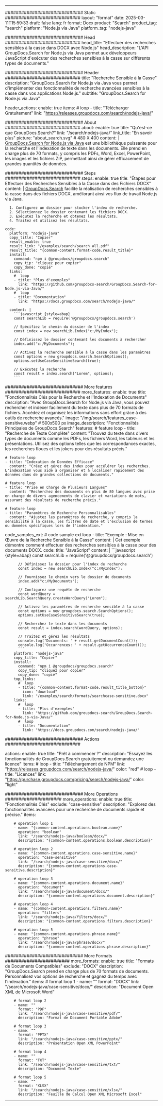
---
############################# Static ############################
layout: "format"
date:  2025-03-11T15:59:33
draft: false
lang: fr
format: Docx
product: "Search"
product_tag: "search"
platform: "Node.js via Java"
platform_tag: "nodejs-java"

############################# Head ############################
head_title: "Effectuer des recherches sensibles à la casse dans DOCX avec Node.js"
head_description: "L'API GroupDocs.Search for Node.js via Java permet aux développeurs JavaScript d'exécuter des recherches sensibles à la casse sur différents types de documents."

############################# Header ############################
title: "Recherche Sensible à la Casse" 
description: "GroupDocs.Search for Node.js via Java vous permet d'implémenter des fonctionnalités de recherche avancées sensibles à la casse dans vos applications Node.js."
subtitle: "GroupDocs.Search for Node.js via Java" 

header_actions:
  enable: true
  items:
    #  loop
    - title: "Télécharger Gratuitement"
      link: "https://releases.groupdocs.com/search/nodejs-java/"
      
############################# About ############################
about:
    enable: true
    title: "Qu'est-ce que GroupDocs.Search?"
    link: "/search/nodejs-java/"
    link_title: "En savoir plus"
    picture: "about_search.svg" # 480 X 400
    content: |
       [GroupDocs.Search for Node.js via Java](/search/nodejs-java/) est une bibliothèque puissante pour la recherche et l'indexation de texte dans les documents. Elle prend en charge plus de 70 formats, y compris les PDFs, Word, Excel, PowerPoint, les images et les fichiers ZIP, permettant ainsi de gérer efficacement de grandes quantités de données.

############################# Steps ############################
steps:
    enable: true
    title: "Étapes pour Effectuer des Recherches Sensibles à la Casse dans des Fichiers DOCX"
    content: |
      [GroupDocs.Search](/search/nodejs-java/) facilite la réalisation de recherches sensibles à la casse dans des fichiers DOCX, améliorant ainsi vos flux de travail Node.js via Java.
      
      1. Configurez un dossier pour stocker l'index de recherche.
      2. Sélectionnez le dossier contenant les fichiers DOCX.
      3. Exécutez la recherche et obtenez les résultats.
      4. Traitez et utilisez les résultats.
   
    code:
      platform: "nodejs-java"
      copy_title: "Copier"
      result_enable: true
      result_link: "/examples/search/search_all.pdf"
      result_title: "{common-content.format-code.result_title}"
      install:
        command: "npm i @groupdocs/groupdocs.search"
        copy_tip: "cliquez pour copier"
        copy_done: "copié"
      links:
        #  loop
        - title: "Plus d'exemples"
          link: "https://github.com/groupdocs-search/GroupDocs.Search-for-Node.js-via-Java/"
        #  loop
        - title: "Documentation"
          link: "https://docs.groupdocs.com/search/nodejs-java/"
          
      content: |
        ```javascript {style=abap}
        const searchLib = require('@groupdocs/groupdocs.search')

        // Spécifiez le chemin du dossier de l'index
        const index = new searchLib.Index("c:/MyIndex");

        // Définissez le dossier contenant les documents à rechercher
        index.add("c:/MyDocuments");

        // Activez la recherche sensible à la casse dans les paramètres
        const options = new groupdocs.search.SearchOptions();
        options.setUseCaseSensitiveSearch(true);

        // Exécutez la recherche
        const result = index.search("Lorem", options);
        ```            

############################# More features ############################
more_features:
  enable: true
  title: "Fonctionnalités Clés pour la Recherche et l'Indexation de Documents"
  description: "Avec GroupDocs.Search for Node.js via Java, vous pouvez rechercher et indexer facilement du texte dans plus de 70 formats de fichiers. Accédez et organisez les informations sans effort grâce à des outils de recherche avancés."
  image: "/img/search/features_case-sensitive.webp" # 500x500 px
  image_description: "Fonctionnalités Principales de GroupDocs.Search"
  features:
    # feature loop
    - title: "Recherche de Texte Complète"
      content: "Trouvez du texte dans divers types de documents comme les PDFs, les fichiers Word, les tableurs et les présentations. Utilisez des options telles que les correspondances exactes, les recherches floues et les jokers pour des résultats précis."

    # feature loop
    - title: "Indexation de Données Efficace"
      content: "Créez et gérez des index pour accélérer les recherches. L'indexation vous aide à organiser et à localiser rapidement des données dans de grandes collections de documents."

    # feature loop
    - title: "Prise en Charge de Plusieurs Langues"
      content: "Recherchez des documents en plus de 80 langues avec prise en charge de divers agencements de clavier et variations de mots, assurant des résultats de recherche précis."

    # feature loop
    - title: "Paramètres de Recherche Personnalisables"
      content: "Ajustez les paramètres de recherche, y compris la sensibilité à la casse, les filtres de date et l'exclusion de termes ou données spécifiques lors de l'indexation."
      
  code_samples_ext:
    # code sample ext loop
    - title: "Exemple : Mise en Œuvre de la Recherche Sensible à la Casse"
      content: |
        Cet exemple démontre comment effectuer des recherches sensibles à la casse pour des documents DOCX.
      code:
        title: "JavaScript"
        content: |
          ```javascript {style=abap}
          const searchLib = require('@groupdocs/groupdocs.search')
          
          // Définissez le dossier pour l'index de recherche
          const index = new searchLib.Index("c:/MyIndex");
              
          // Fournissez le chemin vers le dossier de documents
          index.add("c:/MyDocuments");

          // Configurez une requête de recherche
          const wordQuery = searchLib.SearchQuery.createWordQuery("Lorem");

          // Activez les paramètres de recherche sensible à la casse
          const options = new groupdocs.search.SearchOptions();
          options.setUseCaseSensitiveSearch(true);

          // Recherchez le texte dans les documents
          const result = index.search(wordQuery, options);
          
          // Traitez et gérez les résultats
          console.log('Documents: ' + result.getDocumentCount());
          console.log('Occurrences: ' + result.getOccurrenceCount());
          ```
        platform: "nodejs-java"
        copy_title: "Copier"
        install:
          command: "npm i @groupdocs/groupdocs.search"
          copy_tip: "cliquez pour copier"
          copy_done: "copié"
        top_links:
          #  loop
          - title: "{common-content.format-code.result_title_bottom}"
            icon: "download"
            link: "/examples/search/formats/searchcase-sensitive.docx"
        links:
          #  loop
          - title: "Plus d'exemples"
            link: "https://github.com/groupdocs-search/GroupDocs.Search-for-Node.js-via-Java/"
          #  loop
          - title: "Documentation"
            link: "https://docs.groupdocs.com/search/nodejs-java/"
            

            


############################# Actions ############################

actions:
  enable: true
  title: "Prêt à commencer ?"
  description: "Essayez les fonctionnalités de GroupDocs.Search gratuitement ou demandez une licence"
  items:
    #  loop
    - title: "Téléchargement de NPM"
      link: "https://releases.groupdocs.com/search/nodejs-java/"
      color: "red"
        #  loop
    - title: "Licences"
      link: "https://purchase.groupdocs.com/pricing/search/nodejs-java/"
      color: "light"


############################# More Operations #####################
more_operations:
    enable: true
    title: "Fonctionnalités Clés"
    exclude: "case-sensitive"
    description: "Explorez des fonctionnalités avancées pour une recherche de documents rapide et précise."
    items: 
          
        # operation loop 1
        - name: "{common-content.operations.boolean.name}"
          operation: "boolean"
          link: "/search/nodejs-java/boolean/docx/"
          description: "{common-content.operations.boolean.description}"

        # operation loop 2
        - name: "{common-content.operations.case-sensitive.name}"
          operation: "case-sensitive"
          link: "/search/nodejs-java/case-sensitive/docx/"
          description: "{common-content.operations.case-sensitive.description}"

        # operation loop 3
        - name: "{common-content.operations.document.name}"
          operation: "document"
          link: "/search/nodejs-java/document/docx/"
          description: "{common-content.operations.document.description}"

        # operation loop 4
        - name: "{common-content.operations.filters.name}"
          operation: "filters"
          link: "/search/nodejs-java/filters/docx/"
          description: "{common-content.operations.filters.description}"

        # operation loop 5
        - name: "{common-content.operations.phrase.name}"
          operation: "phrase"
          link: "/search/nodejs-java/phrase/docx/"
          description: "{common-content.operations.phrase.description}"
          
        
          
############################# More Formats ########################
more_formats:
    enable: true
    title: "Formats de Documents Compatibles"
    exclude: "DOCX"
    description: "GroupDocs.Search prend en charge plus de 70 formats de documents. Personnalisez vos options de recherche et gagnez du temps avec l'indexation."
    items: 
        # format loop 1
        - name: ""
          format: "DOCX"
          link: "/search/nodejs-java/case-sensitive/docx/"
          description: "Document Open XML de Microsoft Word"
          
        # format loop 2
        - name: ""
          format: "PDF"
          link: "/search/nodejs-java/case-sensitive/pdf/"
          description: "Format de Document Portable Adobe"
          
        # format loop 3
        - name: ""
          format: "PPTX"
          link: "/search/nodejs-java/case-sensitive/pptx/"
          description: "Présentation Open XML PowerPoint"

        # format loop 4
        - name: ""
          format: "TXT"
          link: "/search/nodejs-java/case-sensitive/txt/"
          description: "Document Texte"
          
        # format loop 5
        - name: ""
          format: "XLSX"
          link: "/search/nodejs-java/case-sensitive/xlsx/"
          description: "Feuille de Calcul Open XML Microsoft Excel"
  

---